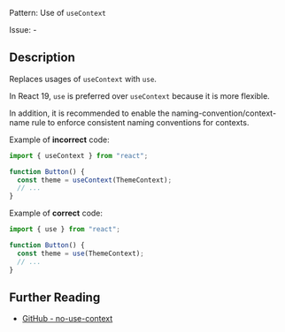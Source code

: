 Pattern: Use of `useContext`

Issue: -

## Description

Replaces usages of `useContext` with `use`.

In React 19, `use` is preferred over `useContext` because it is more flexible.

In addition, it is recommended to enable the naming-convention/context-name rule to enforce consistent naming conventions for contexts.

Example of **incorrect** code:

```js
import { useContext } from "react";

function Button() {
  const theme = useContext(ThemeContext);
  // ...
}
```

Example of **correct** code:

```js
import { use } from "react";

function Button() {
  const theme = use(ThemeContext);
  // ...
}
```

## Further Reading

* [GitHub - no-use-context](https://eslint-react.xyz/docs/rules/no-use-context)